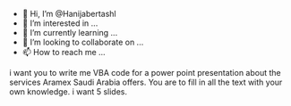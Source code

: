 - 👋 Hi, I’m @Hanijabertashl
- 👀 I’m interested in ...
- 🌱 I’m currently learning ...
- 💞️ I’m looking to collaborate on ...
- 📫 How to reach me ...

<!---
Hanijabertashl/Hanijabertashl is a ✨ special ✨ repository because its `README.md` (this file) appears on your GitHub profile.
You can click the Preview link to take a look at your changes.
--->
i want you to write me VBA code for a power point presentation about the services Aramex Saudi Arabia offers. You are to fill in all the text with your own knowledge. i want 5 slides.
